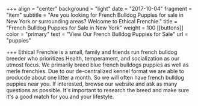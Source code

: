 +++
align = "center"
background = "light"
date = "2017-10-04"
fragment = "item"
subtitle = "Are you looking for French Bulldog Puppies for sale in New York or surrounding areas? Welcome to Ethical Frenchie."
title = "French Bulldog Puppies for Sale in New York"
weight = 100
[[buttons]]
color = "primary"
text = "View Our French Bulldog Puppies for Sale"
url = "puppies"

+++
Ethical Frenchie is a small, family and friends run french bulldog breeder who prioritizes Health, temperament, and socialization as our utmost focus. We primarily breed blue french bulldogs puppies as well as merle frenchies. Due to our de-centralized kennel format we are able to producde about one litter a month. So we will often have french bulldog puppies near you. If interested, browse our website and ask as many questions as possible. It's important to research the breed and make sure it's a good match for you and your lifestyle.